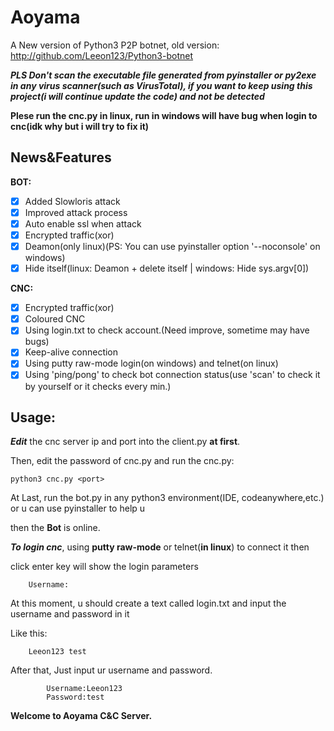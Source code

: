 # Aoyama
A New version of Python3 P2P botnet, old version: http://github.com/Leeon123/Python3-botnet

***PLS Don't scan the executable file generated from pyinstaller or py2exe in any virus scanner(such as VirusTotal), if you want to keep using this project(i will continue update the code) and not be detected*** 

**Plese run the cnc.py in linux, run in windows will have bug when login to cnc(idk why but i will try to fix it)**
## News&Features
**BOT:**
- [x] Added Slowloris attack
- [x] Improved attack process
- [x] Auto enable ssl when attack
- [x] Encrypted traffic(xor)
- [x] Deamon(only linux)(PS: You can use pyinstaller option '--noconsole' on windows)
- [x] Hide itself(linux: Deamon + delete itself | windows: Hide sys.argv[0])

**CNC:**
- [x] Encrypted traffic(xor)
- [x] Coloured CNC
- [x] Using login.txt to check account.(Need improve, sometime may have bugs)
- [x] Keep-alive connection
- [x] Using putty raw-mode login(on windows) and telnet(on linux)
- [x] Using 'ping/pong' to check bot connection status(use 'scan' to check it by yourself or it checks every min.)

## Usage:
***Edit*** the cnc server ip and port into the client.py **at first**.

Then, edit the password of cnc.py and run the cnc.py:

    python3 cnc.py <port>
    
At Last, run the bot.py in any python3 environment(IDE, codeanywhere,etc.) or u can use pyinstaller to help u

then the **Bot** is online.

***To login cnc***, using **putty raw-mode** or telnet(**in linux**) to connect it then

click enter key will show the login parameters

        Username:
At this moment, u should create a text called login.txt and input the username and password in it

Like this:

        Leeon123 test

After that, Just input ur username and password.
        
                    
            Username:Leeon123
            Password:test
            
**Welcome to Aoyama C&C Server.**
